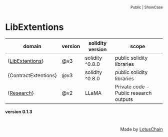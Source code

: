 <div align="right">
<sub>Public | ShowCase</sub>
</div>

# LibExtentions
| domain | version | solidity version | scope |
|---|---|---|---|
| {[LibExtentions](https://github.com/blue-lotus-lab/LibExtentions/tree/main/contracts%40v3/library)} | @v3 | solidity ^0.8.0 | public solidity libraries |
| {ContractExtentions} | @v3 | solidity ^0.8.0 | public solidity libraries |
| {[Research](https://github.com/blue-lotus-lab/LibExtentions/tree/main/Research)} | @v2 | LLaMA | Private code - Public research outputs |

**version 0.1.3**

# 

<div align="right">
Made by <a href="https://lotuschain.org">LotusChain</a>
</div>

